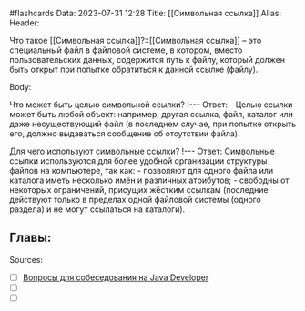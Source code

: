 #flashcards
Data: 2023-07-31 12:28
Title: [[Символьная ссылка]]
Alias:
Header:

Что такое [[Символьная ссылка]]?::[[Символьная ссылка]] – это специальный файл в файловой системе, в котором, вместо пользовательских данных, содержится путь к файлу, который должен быть открыт при попытке обратиться к данной ссылке (файлу).
<!--SR:!2023-11-03,10,390-->



Body:



Что может быть целью символьной ссылки?
!---
Ответ:
	- Целью ссылки может быть любой объект: например, другая ссылка, файл, каталог или даже несуществующий файл (в последнем случае, при попытке открыть его, должно выдаваться сообщение об отсутствии файла).
<!--SR:!2023-11-04,10,410-->



Для чего используют символьные ссылки?
!---
Ответ:
	Символьные ссылки используются для более удобной организации структуры файлов на компьютере, так как:
			- позволяют для одного файла или каталога иметь несколько имён и различных атрибутов;
			- свободны от некоторых ограничений, присущих жёстким ссылкам (последние действуют только в пределах одной файловой системы (одного раздела) и не могут ссылаться на каталоги).
<!--SR:!2023-11-03,10,330-->




Главы:
-


Sources:
- [ ] [Вопросы для собеседования на Java Developer](https://github.com/enhorse/java-interview/blob/master/README.md#%D0%9E%D0%9E%D0%9F)
- [ ] []()
- [ ] []()

